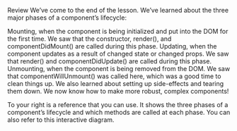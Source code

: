 Review
We’ve come to the end of the lesson. We’ve learned about the three major phases of a component’s lifecycle:

Mounting, when the component is being initialized and put into the DOM for the first time. We saw that the constructor, render(), and componentDidMount() are called during this phase.
Updating, when the component updates as a result of changed state or changed props. We saw that render() and componentDidUpdate() are called during this phase.
Unmounting, when the component is being removed from the DOM. We saw that componentWillUnmount() was called here, which was a good time to clean things up.
We also learned about setting up side-effects and tearing them down. We now know how to make more robust, complex components!

To your right is a reference that you can use. It shows the three phases of a component’s lifecycle and which methods are called at each phase. You can also refer to this interactive diagram.
